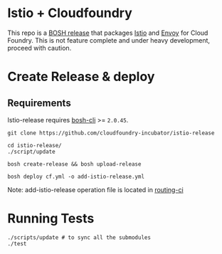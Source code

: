 # Istio + Cloudfoundry

This repo is a [BOSH release](https://github.com/cloudfoundry/bosh) that
packages [Istio](https://istio.io/) and [Envoy](https://github.com/envoyproxy/envoy) for Cloud Foundry. This is not feature complete and
under heavy development, proceed with caution.

# Create Release & deploy

## Requirements
Istio-release requires [bosh-cli](https://bosh.io/docs/cli-v2.html#install) >= `2.0.45`.

```
git clone https://github.com/cloudfoundry-incubator/istio-release

cd istio-release/
./script/update

bosh create-release && bosh upload-release

bosh deploy cf.yml -o add-istio-release.yml
```
Note: add-istio-release operation file is located in [routing-ci](https://github.com/cloudfoundry/routing-ci/blob/master/operations/add-istio-release.yml)


# Running Tests

```
./scripts/update # to sync all the submodules
./test
```
